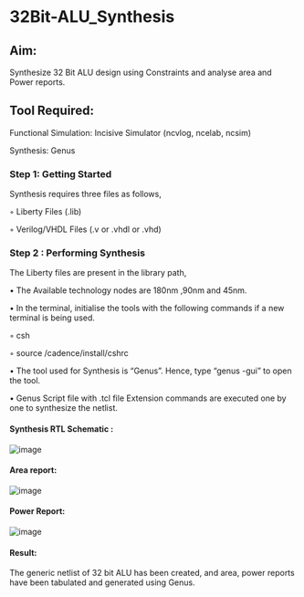 # 32Bit-ALU_Synthesis

## Aim:

Synthesize 32 Bit ALU design using Constraints and analyse area and Power reports.

## Tool Required:

Functional Simulation: Incisive Simulator (ncvlog, ncelab, ncsim)

Synthesis: Genus

### Step 1: Getting Started

Synthesis requires three files as follows,

◦ Liberty Files (.lib)

◦ Verilog/VHDL Files (.v or .vhdl or .vhd)

### Step 2 : Performing Synthesis

The Liberty files are present in the library path,

• The Available technology nodes are 180nm ,90nm and 45nm.

• In the terminal, initialise the tools with the following commands if a new terminal is being
used.

◦ csh

◦ source /cadence/install/cshrc

• The tool used for Synthesis is “Genus”. Hence, type “genus -gui” to open the tool.

• Genus Script file with .tcl file Extension commands are executed one by one to synthesize the netlist.

#### Synthesis RTL Schematic :
![image](https://github.com/user-attachments/assets/97fa0b0b-9710-4c63-a8d7-9f7cff067443)

#### Area report:
![image](https://github.com/user-attachments/assets/357c86cf-43d4-4a9e-9088-bd2c138042a3)

#### Power Report:
![image](https://github.com/user-attachments/assets/0b56c877-5800-4102-ba95-ab832824337d)

#### Result: 

The generic netlist of 32 bit ALU  has been created, and area, power reports have been tabulated and generated using Genus.
